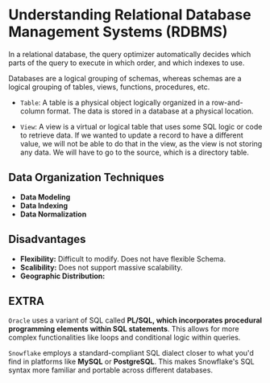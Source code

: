 # Understanding Relational Database Management Systems (RDBMS)

In a relational database, the query optimizer automatically decides which parts of the query to execute in which order, and which indexes to use.

Databases are a logical grouping of schemas, whereas schemas are a logical grouping of tables, views, functions, procedures, etc.

- `Table`: A table is a physical object logically organized in a row-and-column format. The data is stored in a database at a physical location.

- `View`: A view is a virtual or logical table that uses some SQL logic or code to retrieve data. If we wanted to update a record to have a different value, we will not be able to do that in the view, as the view is not storing any data. We will have to go to the source, which is a directory table.

## Data Organization Techniques

- **Data Modeling**
- **Data Indexing**
- **Data Normalization**

## Disadvantages

- **Flexibility:** Difficult to modify. Does not have flexible Schema.
- **Scalibility:** Does not support massive scalability.
- **Geographic Distribution:**

## EXTRA

`Oracle` uses a variant of SQL called **PL/SQL, which incorporates procedural programming elements within SQL statements**. This allows for more complex functionalities like loops and conditional logic within queries.

`Snowflake` employs a standard-compliant SQL dialect closer to what you'd find in platforms like **MySQL** or **PostgreSQL**. This makes Snowflake's SQL syntax more familiar and portable across different databases.
